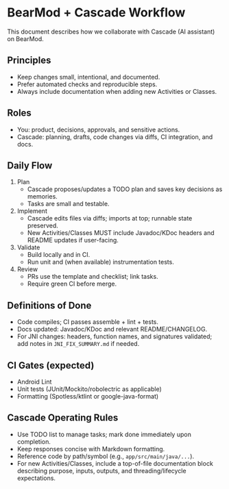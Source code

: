 # BearMod + Cascade Workflow

This document describes how we collaborate with Cascade (AI assistant) on BearMod.

## Principles
- Keep changes small, intentional, and documented.
- Prefer automated checks and reproducible steps.
- Always include documentation when adding new Activities or Classes.

## Roles
- You: product, decisions, approvals, and sensitive actions.
- Cascade: planning, drafts, code changes via diffs, CI integration, and docs.

## Daily Flow
1. Plan
   - Cascade proposes/updates a TODO plan and saves key decisions as memories.
   - Tasks are small and testable.
2. Implement
   - Cascade edits files via diffs; imports at top; runnable state preserved.
   - New Activities/Classes MUST include Javadoc/KDoc headers and README updates if user-facing.
3. Validate
   - Build locally and in CI.
   - Run unit and (when available) instrumentation tests.
4. Review
   - PRs use the template and checklist; link tasks.
   - Require green CI before merge.

## Definitions of Done
- Code compiles; CI passes assemble + lint + tests.
- Docs updated: Javadoc/KDoc and relevant README/CHANGELOG.
- For JNI changes: headers, function names, and signatures validated; add notes in `JNI_FIX_SUMMARY.md` if needed.

## CI Gates (expected)
- Android Lint
- Unit tests (JUnit/Mockito/robolectric as applicable)
- Formatting (Spotless/ktlint or google-java-format)

## Cascade Operating Rules
- Use TODO list to manage tasks; mark done immediately upon completion.
- Keep responses concise with Markdown formatting.
- Reference code by path/symbol (e.g., `app/src/main/java/...`).
- For new Activities/Classes, include a top-of-file documentation block describing purpose, inputs, outputs, and threading/lifecycle expectations.

